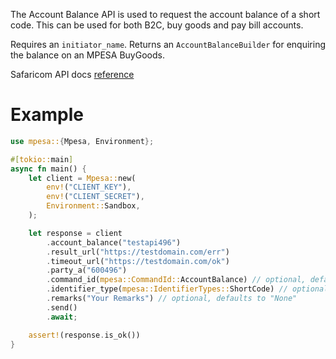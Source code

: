 The Account Balance API is used to request the account balance of a short code. This can be used for both B2C, buy goods and pay bill accounts.

Requires an `initiator_name`.
Returns an `AccountBalanceBuilder` for enquiring the balance on an MPESA BuyGoods.

Safaricom API docs [reference](https://developer.safaricom.co.ke/APIs/AccountBalance)

# Example
```rust
use mpesa::{Mpesa, Environment};

#[tokio::main]
async fn main() {
	let client = Mpesa::new(
		env!("CLIENT_KEY"),
		env!("CLIENT_SECRET"),
		Environment::Sandbox,
	);

	let response = client
		.account_balance("testapi496")
		.result_url("https://testdomain.com/err")
		.timeout_url("https://testdomain.com/ok")
		.party_a("600496")
		.command_id(mpesa::CommandId::AccountBalance) // optional, defaults to `CommandId::AccountBalance`
		.identifier_type(mpesa::IdentifierTypes::ShortCode) // optional, defaults to `IdentifierTypes::ShortCode`
		.remarks("Your Remarks") // optional, defaults to "None"
		.send()
		.await;

	assert!(response.is_ok())
}
```